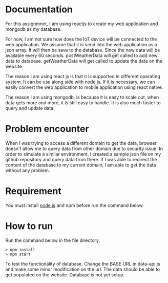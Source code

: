 # Documentation

For this assignmnet, I am using reactjs to create my web application and mongodb as my database.

For now, I am not sure how does the IoT device will be connected to the web application. We assume that it is send into the web application as a json array. It will then be save to the database. Since the new data will be available every 60 seconds. postWeatherData will get called to add new data to database. getWeatherData will get called to update the data on the website. 

The reason I am using react js is that it is supported in different operating system. It can be use along side with node js. If it is necessary, we can easily convert the web application to mobile application using react native. 

The reason I am using mongodb, is because it is easy to scale out, when data gets more and more, it is still easy to handle. It is also much faster to query and update data. 

# Problem encounter 

When I was trying to access a different domain to get the data, browser doesn't allow me to query data from other domain due to security issue. In order to simulate a similar environment, I created a sample json file on my github repository and query data from there. If I was able to redirect the content of the database to my current domain, I am able to get the data without any problem. 

# Requirement 

You must install [node.js]('https://nodejs.org/en/download/') and npm before run the command below. 

# How to run

Run the command below in the file directory.

```
> npm install
> npm start
```

To test the functionality of database. Change the BASE URL in data-api.js and make some minor modification on the url. The data should be able to get populated on the website. Database is not yet setup.